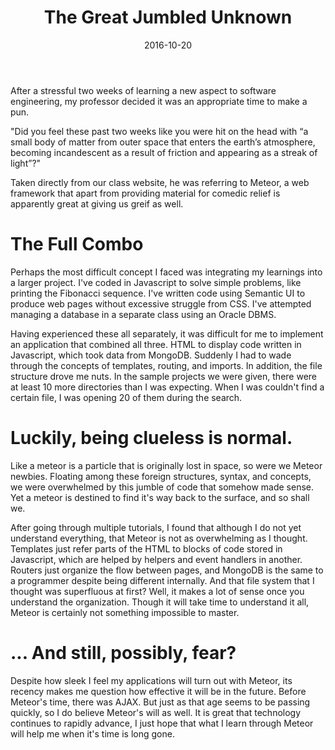 ﻿---
layout: essay
type: essay
title: The Great Jumbled Unknown 
date: 2016-10-20
labels:
  - Meteor
  - Application Design
---

After a stressful two weeks of learning a new aspect to software engineering, my professor decided it was an appropriate time to make a pun.

"Did you feel these past two weeks like you were hit on the head with “a small body of matter from outer space that enters the earth’s atmosphere, becoming incandescent as a result of friction and appearing as a streak of light”?"

Taken directly from our class website, he was referring to Meteor, a web framework that apart from providing material for comedic relief is apparently great at giving us greif as well.

# The Full Combo 

Perhaps the most difficult concept I faced was integrating my learnings into a larger project. I've coded in Javascript to solve simple problems, like printing the Fibonacci sequence. I've written code using Semantic UI to produce web pages without excessive struggle from CSS. I've attempted managing a database in a separate class using an Oracle DBMS.

Having experienced these all separately, it was difficult for me to implement an application that combined all three. HTML to display code written in Javascript, which took data from MongoDB. Suddenly I had to wade through the concepts of templates, routing, and imports. In addition, the file structure drove me nuts. In the sample projects we were given, there were at least 10 more directories than I was expecting. When I was couldn't find a certain file, I was opening 20 of them during the search.

# Luckily, being clueless is normal.

Like a meteor is a particle that is originally lost in space, so were we Meteor newbies. Floating among these foreign structures, syntax, and concepts, we were overwhelmed by this jumble of code that somehow made sense. Yet a meteor is destined to find it's way back to the surface, and so shall we.

After going through multiple tutorials, I found that although I do not yet understand everything, that Meteor is not as overwhelming as I thought. Templates just refer parts of the HTML to blocks of code stored in Javascript, which are helped by helpers and event handlers in another. Routers just organize the flow between pages, and MongoDB is the same to a programmer despite being different internally. And that file system that I thought was superfluous at first? Well, it makes a lot of sense once you understand the organization. Though it will take time to understand it all, Meteor is certainly not something impossible to master.


# ... And still, possibly, fear?

Despite how sleek I feel my applications will turn out with Meteor, its recency makes me question how effective it will be in the future. Before Meteor's time, there was AJAX. But just as that age seems to be passing quickly, so I do believe Meteor's will as well. It is great that technology continues to rapidly advance, I just hope that what I learn through Meteor will help me when it's time is long gone.